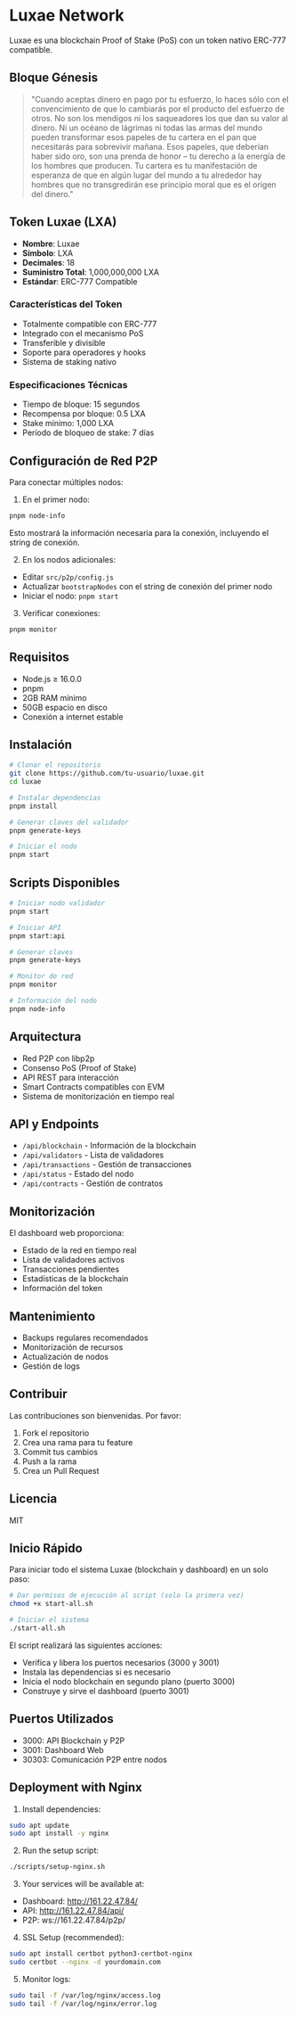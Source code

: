 # Luxae Network

Luxae es una blockchain Proof of Stake (PoS) con un token nativo ERC-777 compatible.

## Bloque Génesis

> "Cuando aceptas dinero en pago por tu esfuerzo, lo haces sólo con el convencimiento de que lo cambiarás por el producto del esfuerzo de otros. No son los mendigos ni los saqueadores los que dan su valor al dinero. Ni un océano de lágrimas ni todas las armas del mundo pueden transformar esos papeles de tu cartera en el pan que necesitarás para sobrevivir mañana. Esos papeles, que deberían haber sido oro, son una prenda de honor – tu derecho a la energía de los hombres que producen. Tu cartera es tu manifestación de esperanza de que en algún lugar del mundo a tu alrededor hay hombres que no transgredirán ese principio moral que es el origen del dinero."

## Token Luxae (LXA)

- **Nombre**: Luxae
- **Símbolo**: LXA
- **Decimales**: 18
- **Suministro Total**: 1,000,000,000 LXA
- **Estándar**: ERC-777 Compatible

### Características del Token
- Totalmente compatible con ERC-777
- Integrado con el mecanismo PoS
- Transferible y divisible
- Soporte para operadores y hooks
- Sistema de staking nativo

### Especificaciones Técnicas
- Tiempo de bloque: 15 segundos
- Recompensa por bloque: 0.5 LXA
- Stake mínimo: 1,000 LXA
- Período de bloqueo de stake: 7 días

## Configuración de Red P2P

Para conectar múltiples nodos:

1. En el primer nodo:
```bash
pnpm node-info
```
Esto mostrará la información necesaria para la conexión, incluyendo el string de conexión.

2. En los nodos adicionales:
- Editar `src/p2p/config.js`
- Actualizar `bootstrapNodes` con el string de conexión del primer nodo
- Iniciar el nodo: `pnpm start`

3. Verificar conexiones:
```bash
pnpm monitor
```

## Requisitos
- Node.js ≥ 16.0.0
- pnpm
- 2GB RAM mínimo
- 50GB espacio en disco
- Conexión a internet estable

## Instalación

```bash
# Clonar el repositorio
git clone https://github.com/tu-usuario/luxae.git
cd luxae

# Instalar dependencias
pnpm install

# Generar claves del validador
pnpm generate-keys

# Iniciar el nodo
pnpm start
```

## Scripts Disponibles

```bash
# Iniciar nodo validador
pnpm start

# Iniciar API
pnpm start:api

# Generar claves
pnpm generate-keys

# Monitor de red
pnpm monitor

# Información del nodo
pnpm node-info
```

## Arquitectura
- Red P2P con libp2p
- Consenso PoS (Proof of Stake)
- API REST para interacción
- Smart Contracts compatibles con EVM
- Sistema de monitorización en tiempo real

## API y Endpoints
- `/api/blockchain` - Información de la blockchain
- `/api/validators` - Lista de validadores
- `/api/transactions` - Gestión de transacciones
- `/api/status` - Estado del nodo
- `/api/contracts` - Gestión de contratos

## Monitorización
El dashboard web proporciona:
- Estado de la red en tiempo real
- Lista de validadores activos
- Transacciones pendientes
- Estadísticas de la blockchain
- Información del token

## Mantenimiento
- Backups regulares recomendados
- Monitorización de recursos
- Actualización de nodos
- Gestión de logs

## Contribuir
Las contribuciones son bienvenidas. Por favor:
1. Fork el repositorio
2. Crea una rama para tu feature
3. Commit tus cambios
4. Push a la rama
5. Crea un Pull Request

## Licencia
MIT

## Inicio Rápido

Para iniciar todo el sistema Luxae (blockchain y dashboard) en un solo paso:

```bash
# Dar permisos de ejecución al script (solo la primera vez)
chmod +x start-all.sh

# Iniciar el sistema
./start-all.sh
```

El script realizará las siguientes acciones:
- Verifica y libera los puertos necesarios (3000 y 3001)
- Instala las dependencias si es necesario
- Inicia el nodo blockchain en segundo plano (puerto 3000)
- Construye y sirve el dashboard (puerto 3001)

## Puertos Utilizados
- 3000: API Blockchain y P2P
- 3001: Dashboard Web
- 30303: Comunicación P2P entre nodos

## Deployment with Nginx

1. Install dependencies:
```bash
sudo apt update
sudo apt install -y nginx
```

2. Run the setup script:
```bash
./scripts/setup-nginx.sh
```

3. Your services will be available at:
- Dashboard: http://161.22.47.84/
- API: http://161.22.47.84/api/
- P2P: ws://161.22.47.84/p2p/

4. SSL Setup (recommended):
```bash
sudo apt install certbot python3-certbot-nginx
sudo certbot --nginx -d yourdomain.com
```

5. Monitor logs:
```bash
sudo tail -f /var/log/nginx/access.log
sudo tail -f /var/log/nginx/error.log
```

